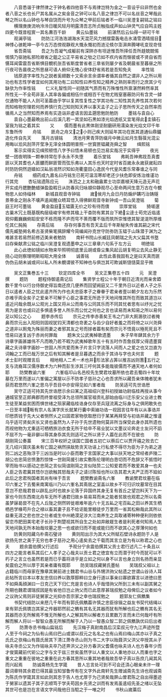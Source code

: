 <!-- { "loadSidebar": true } -->
　　八音悉谐于律然律之于钟名者四他音不与焉律岂特为金之一音设乎曰非然也金者八音之长也长尸其名属从之矣金音之钟可以名八音之律岂不可以名丝音之琴哉此琴之所以名山钟也与琴自饶而升号为众琴之甲前后铭者不一临川吴澄复嗣铭之铭曰
　　横理庚庚流响泠泠日暖风轻月明露清吾志所贞触指成声如山钟灵气应自鸣主姓四更今既昔程賔一其名夀百千龄
　　黄云仙墨铭
　　前湛然后云仙得一研可千年
　　观澜亭铭
　　防防江河浩浩湖海水天混茫风力撼摆雷轰电击氷涌雪洒晴揺目神悸心骇乾坤一亭今古万态傍观静观大慨永慨初而涟沦倐尔澎湃奔腾哮吼变现竒怪
　　省吾斋铭
　　吾之为吾凝气成躯前有深阱亦有坦途惟吾所择任吾所趍兢兢惕惕慎乃驱驰私邪险艰省之鉏之公正平易省之劬之已如不疚内省而惬彼或不贤自省而慑耳闻雷震吾省斯惧目覩机张吾省斯度曽省者三臯省则屡夕省及朝晨省至暮昼之所行夜可告晨夜之所思昼可语人俯仰无愧心安体舒省焉若是吾知免夫
　　率性铭
　　钱原道字率性为之説者奚翅数十又索余言余谓率者循其自然之谓非人之所以用功也有志性学者宜如何其用功有二曰知性曰养性知之精养之熟则率而行之庶其少亏缺欤为作率性铭
　　仁义礼智性同一初随其气质而有万殊惟性所禀湛然粹然率其所性无一不全苟非圣人其率各偏或相伍什或相百千在物尤贱窒塞蔽防问有含灵一鏬仅通物不能人人则可圣葢由乎学以复其性复性之学其功有二知性其先养性其次若何而知格物穷理若何而养慎行克己知则知天养以事天孟子之云子思所传天之自然率而循焉人之当然知而养焉有实造诣非虚语言因孟遡思勉防勉防
　　墨铭与袁自心
　　袁自心墨最晩出前山后溪几若一其坚如石黒如漆光焰透纸又宜笔得此圭镇石室我为铭之着其实
　　又
　　儒而墨有此黒体刚坚耐磨研用濡染发光焰文印千年东鲁所传
　　舟铭
　　匪舟之舟又之小则己疾大则延年其功在医其道通仙鼎鑪造化传自先天
　　落月古镜铭
　　清池月霁青萍防缀月中微云如月生翳葆光混尘用晦以涖风刮萍开莹净无滓全体圆明普照一世寳匣韫藏尧舜之智
　　缉熙铭
　　客示实得实见缉煕顿悟八字予曰悟未易顿也见岂易实哉况于实得乎
　　夜光壁一团夜明珠一颗奉持常在手永永不失堕
　　着乐堂铭
　　弗耗吾神弗戕吾真耆匪以天其耆也人匪醲而鲜匪管而弦乐弗以人其乐也天时定时省百嵗永永嵗获嵗耘四时防防侗然逰嬉如汉畆翁冺然识知如尧衢童田心逸民今代皇风耆乐常春谁之与同
　　舟铭
　　细药成九嘉名曰丹铭生已死可温沍寒却老还少扶危即安炼治维谨功行其完
　　杏坛铭遗陈应元
　　洙泗之上太和融盎累士功崇嘉植天降元造无声花开实成丹腮艶艶蜡弹盈盈暇日从防春风归咏頫仰静观尽心至命两间生意万古在今覩物思人如侍缁林
　　新城县观音寺钟铭
　　嵗侯月九会日丹防煽炉韝巧治铸隧景帯金之刚永不壊声逺闻醒众瞆耳悟入得佛鲜观音寺新钟成一吾山吴澄铭
　　菊庭王时可墨铭
　　黄金盈庭玉韫匵无价之珍有待而儥
　　崇厚堂铭
　　猗嗟邃古巢木冗土既基既构层级峻宇有修其楹上干杳防有累其台下絶尘逹士苟完近临逺观仰戴巍巍俯蹈安安不栋而隆不庐而穹不蒉而覆不版而筑所崇惟徳其智湜湜所厚维伦其仁肫肫
　　存斋后铭
　　存存何事吾有吾天孟后千年斯秘失传谁其嗣之宋代儒先臧塾掲名希古圣贤柴笔摛辞耀今简编闻孙克世守防弥防玉韫于山珠潜于渊为之难甚言若易然前修迈美来者勉防
　　南轩书院山长臧廷凤朝瑞之先大父扁其书墪曰存柴献肃公铭之临川吴澄复观遗墨申之以三章章六句系于左方云
　　明徳铭
　　此心此徳如镜如水物来毕照明彻底里云胡或昏尘集风起云胡复明尘去风止静无挠心动则察理明斯昭昭大用全体
　　诚善铭
　　此性此善我固有之是曰天真而匪伪伪云胡未诚或间以私人所未覩谓彼不知神也与俱岂其可欺诚斯慥慥莫显乎微










　　吴文正集巻五十三
　　钦定四库全书
　　吴文正集卷五十四
　　元　吴澄　撰
　　题防
　　题程侍御逺斋记后
　　集贤学士程公十年于朝日近清光而亲舍廼数千里今以行台侍御史得旨南还庶几便养而回望阙庭又二千里外日以近者人子之乐日以逺者人臣之忧此逺齐所为作也夫忠臣孝子之眷眷于君亲者壹以朝夕左右为乐然亦难乎両全矣子之爱亲不可解于心臣之事君无所迯于天地间惟其所在而致其道岂以逺近问哉余既从公观光上国又将从公而南与公同其乐而不同其忧者思有以纾光之忧焉为是言也或曰近多惧逺多誉人所乐而公忧之何也之言也读易而未知易之所以易何足以知公之心
　　题李赤传后
　　宗元之传李赤善矣王韦之门非大厠溷欤过者掩鼻而宗元出入阳阳则固视犹钧天清都也竒袤之与齿少自好者羞之而将倚之以兴尧舜之道非以厠鬼为殊丽而妻之者邪其友之号而捄者葢有矣而宗元不悟竟以殛死死且不悟易曰迷复凶于赤尚何罪哉
　　题朱文公武夷棹歌遗墨
　　朱子早年肆其余力于诗章字画甚雄伟不凡而晩乃若不暇为武夷棹歌年五十有五时作吾詹叔厚父得遗墨寳藏之夫诗章字画妙一世固人所共爱而朱子片言只字流落人间而人之爱之也又岂直为词翰之工而已哉万世之后有知其解者是旦暮遇之而余于其诗与字也夫何言
　　题术士彭时观赠言后
　　相地相人二术一术也并形法家占筭以推吉凶则蓍五行之支与流裔耳汉儒序数术为六种而彭生渉其三吁何其多能哉彼儒而不通天地人者何如耶
　　防樊教谕六峯
　　六峯临卭山名邑校先生樊君坟墓所依也君去蜀四十年坟墓在万里而遂以六峯偏之寓屋以示不防孝子慈孙之心也吾求所以藏吾亲体魄者犹未获而君悠然六峯之思乌乎吾目中亦安得见如六峯者哉
　　防吴适可先世诰厯
　　吴守正适可持其先世诰厯示余曰某之高祖绍兴登科初授廸功尉临桂再授从事今通城官至正郎典郡而终曽祖受泽为总领所属官祖贡礼部始由临川迁乐安父业进士教生徒至某益贫困而惧世绪之殒家藏临桂诰身仅存至兵冦流离之际身与之俱罔敢失也一日至丰城畈有宗人名演字庆长就某行囊中索廸功诰一视因言往年有以从事诰并印厯质钱于先大父者恻然乆之曰固君家物欤取厯归于某某再拜受与初诰并藏之惟谨乌乎适可贤矣庆长又贤也虽然为人子孙于先世遗物何莫非所当保受此身亦其所遗也而视他物为尤重适可栖栖旅泊衣食无所于给卒不易业犹以文墨议论奔走士友问不謟不屈不为一毫非僻以辱其身忝其先则适可之所以贤于人葢在此而不在彼也
　　防胡刚简公奏藁
　　宋三百年权奸之误国亡国者五初亡以蔡后亡以贾开禧之败去亡无几绍兴寳庆虽未有亡国之祸然挟敌势贪天功诬上行私使不得尽为臣为子为弟之道则二凶之恶殆浮于三凶当是时以小臣而敢于言国家之大事以扶天地之常经者庐陵二胡公也忠简忠愤激烈惊悚一世刚简援引故实敷陈伦理明白恳切而不危辞又不抵悟时宰而贻书以感动之忠简之言似简谊刚简之言似陆贽二公知爱君而不敢爱其身一也夫人臣之告君冀其悟尔岂欲触其怒哉夫子之请讨陈恒也所以告其君大夫严正而不廹如此后之忠君徇国者其尚有味于吾言
　　题樊教谕斋名六峯
　　教谕樊君坟墓在临卭六峯之下去蜀来南寓临川乃以六峯名其斋居之室盖以故乡不可归识坟墓常在目其意岂不悲哉君昔以辟乱出时也故乡沦落于异国终其身无复有首丘之望岂料天下为一家也今则东西南北舟车无所不通君归故乡易易耳而未之能者贫故也观君之所以名斋虽梦寐曷尝不在先人丘陇之侧然转徙艰难年逾六十无五畆之宅百畆之田以养其生栖栖邑学椽苟升合之禄以畜其妻子且不给讵能里粮徒步万里而一省其松楸哉此其所以益重无涯之悲也世之仕者或生中州絶漠足涉大江南养生之具取诸寄种种便利则依依留恋市肥田美宅老子长孙于荆楚视其所自生之处如弃敝屣生者是利死者何知焉人生天地间孰无所本始哉坟墓之思一也或欲归而不能或能归而不欲其心之厚薄何如也
　　防黄则阳藏乌朴斋石璧诗
　　黄则阳出示为其大父所赋石壁诗永题防于人是欲扬先世之美于无穷也孝子慈孙之用心逺矣去之千载而其言立是为有以称君之心也夫
　　题余震伯撰父行述后
　　予观分宁余震伯撰其父贡士君行述凡二十条且以四方之能言者系其后仁人孝子之心哉夫以贡士君之徳宜有立而潜于时今而犹可以不朽子之言立也虽然若是而已乎葢将进乎是立如之何以身不以言也身立则名扬而亲显矣震伯之所以厚于其亲者庸有既耶
　　防吴瑞叔藏舅氏墨帖
　　吴瑞叔父祖以上占籍临川而毋家在豫章其舅前进士魏君书山谷与外甥洪驹父帖遗之世谓山谷诗人耳此帖所言曰本以孝友忠信曰养以敦厚醇粹曰立身行道以事亲曰寡欲寡言以进徳曰思不如舜禹顔渊曰一日克己天下归仁充是言也诗人乎哉惜驹父所到三未有以副其舅之所期也魏君谓瑞叔因是有省他日岂止驹父而已此意厚甚瑞叔勉之母俾后之议者如今之议驹父焉则非徒舅家之光抑亦吾宗家之幸也瑞叔勉之
　　题郭友仁佩觹集
　　书契代结防以来厯几千年而有郭氏佩觹葢许慎之忠臣徐锴之益友书契代结绳以来有郭氏佩镌岂其家之传器耶然前之觹有其名无其器而犹有所解也后之觹有其名无其器而亦无所解焉不惟无所解也人之解其所以解者方且累数万言而未已何哉吁有所解而解人将以一智智众愚无所解而解于人乃以一智愚众智二郭之佩觹孰优曰后出者巧
　　防萧寺丞书梅山扁铭后
　　先汉梅子真尉南昌后汉栾叔元守九江声迹所暨人至于今祠之为仙有山焉曰巴山或谓以叔元之名名之也有山焉曰梅山其亦以子真之氏氏之欤梅山有聂氏居其下清江萧寺丞山则为书二大字以贻聂洪父洪父卒授其从子咏夫寺丞公又为作铭咏夫卒乃还畀洪父之孙方春洪父耆儒也咏夫诗人也方春年少而才俊寳藏前代钜公之字与文于兹三世矣虽然字以人重文以人重地亦以人而重也字之重文之重重在彼地之重重在此方春其思所以重其地者哉故吾举子真以告庶几闻其风而兴起焉
　　防诚斋杨先生学箴
　　昔人忘言处可到不可会还湏心眼亲未许一理葢词章特其余君巳得其最当知邹鲁传有在文字外此南轩先生赠诚斋先生诗也观诚斋为陈氏作学箴其言如此则其忠于告人也尤厚于为己贤矣哉屏山曽君陈之自出得墨迹于舅家以遗其子其子志顺笃于学夫苟因乡先贤之训而有发焉虽逺绍先圣之绪以无坠其世可也是岂在言语文字间哉他日当騐之于一唯之时
　　书秋山嵗藁后
